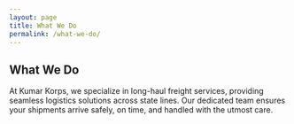 ```yaml
---
layout: page
title: What We Do
permalink: /what-we-do/
---
```


## What We Do

At Kumar Korps, we specialize in long-haul freight services, providing seamless logistics solutions across state lines.
Our dedicated team ensures your shipments arrive safely, on time, and handled with the utmost care.
